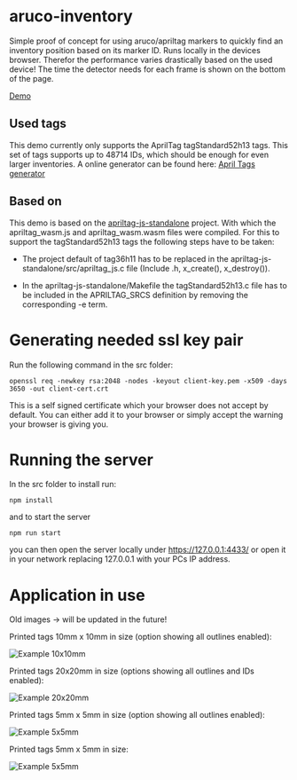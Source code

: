 # aruco-inventory
Simple proof of concept for using aruco/apriltag markers to quickly find an inventory position based on its marker ID.
Runs locally in the devices browser. Therefor the performance varies drastically based on the used device!
The time the detector needs for each frame is shown on the bottom of the page.

[Demo](https://tecmarek.github.io/aruco-inventory/)

## Used tags
This demo currently only supports the AprilTag tagStandard52h13 tags.
This set of tags supports up to 48714 IDs, which should be enough for even larger inventories.
A online generator can be found here: [April Tags generator](https://chaitanyantr.github.io/apriltag.html)


## Based on
This demo is based on the [apriltag-js-standalone](https://github.com/arenaxr/apriltag-js-standalone) project.
With which the apriltag_wasm.js and apriltag_wasm.wasm files were compiled. For this to support the tagStandard52h13 tags the following steps have to be taken:

- The project default of tag36h11 has to be replaced in the apriltag-js-standalone/src/apriltag_js.c file (Include .h, x_create(), x_destroy()).

- In the apriltag-js-standalone/Makefile the tagStandard52h13.c file has to be included in the APRILTAG_SRCS definition by removing the corresponding -e term.

# Generating needed ssl key pair
Run the following command in the src folder:

    openssl req -newkey rsa:2048 -nodes -keyout client-key.pem -x509 -days 3650 -out client-cert.crt

This is a self signed certificate which your browser does not accept by default. You can either add it to your browser or simply accept the warning your browser is giving you.

# Running the server
In the src folder to install run:

    npm install

and to start the server

    npm run start

you can then open the server locally under https://127.0.0.1:4433/ or open it in your network replacing 127.0.0.1 with your PCs IP address.

# Application in use

Old images -> will be updated in the future!

Printed tags 10mm x 10mm in size (option showing all outlines enabled):

![Example 10x10mm](docs/example_10x10mm.jpg)


Printed tags 20x20mm in size (options showing all outlines and IDs enabled):

![Example 20x20mm](docs/example_20x20mm.jpg)

Printed tags 5mm x 5mm in size (option showing all outlines enabled):

![Example 5x5mm](docs/example_5x5mm.jpg)

Printed tags 5mm x 5mm in size:

![Example 5x5mm](docs/example_5x5mm_only_highlight.jpg)